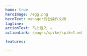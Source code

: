 ```yaml
---
home: true
heroImage: /egg.png
heroText: manager后台操作文档
tagline: 
actionText: 马上进入 →
actionLink: /pages/spike/spike1.md

features:

---
```

<!-- 
<ClientOnly>
  <BottomData/>
</ClientOnly> -->
